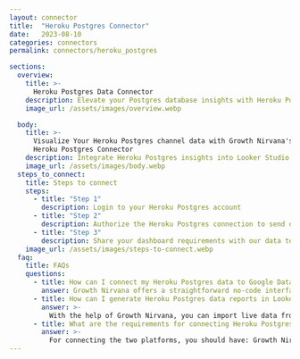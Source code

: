 ```yaml
---
layout: connector
title:  "Heroku Postgres Connector"
date:   2023-08-10
categories: connectors
permalink: connectors/heroku_postgres

sections:
  overview:
    title: >-
      Heroku Postgres Data Connector
    description: Elevate your Postgres database insights with Heroku Postgres integration. Seamlessly merge Postgres database data from Heroku Postgres with Looker Studio's analytical capabilities, unlocking insights that shape database performance, optimization strategies, and operational excellence.
    image_url: /assets/images/overview.webp

  body:
    title: >-
      Visualize Your Heroku Postgres channel data with Growth Nirvana's
      Heroku Postgres Connector
    description: Integrate Heroku Postgres insights into Looker Studio for comprehensive database analytics that guide your database management strategies.
    image_url: /assets/images/body.webp
  steps_to_connect:
    title: Steps to connect
    steps:
      - title: "Step 1"
        description: Login to your Heroku Postgres account
      - title: "Step 2"
        description: Authorize the Heroku Postgres connection to send data to Growth Nirvana
      - title: "Step 3"
        description: Share your dashboard requirements with our data team. We will build the report for you.
    image_url: /assets/images/steps-to-connect.webp
  faq:
    title: FAQs
    questions:
      - title: How can I connect my Heroku Postgres data to Google Data Studio/Looker Studio?
        answer: Growth Nirvana offers a straightforward no-code interface to connect to Heroku Postgres data sources.
      - title: How can I generate Heroku Postgres data reports in Looker Studio?
        answer: >-
          With the help of Growth Nirvana, you can import live data from Heroku Postgres into Looker Studio. These data can be viewed in charts, tables, and dashboards to generate branded reports that can be shared instantly.
      - title: What are the requirements for connecting Heroku Postgres and Looker Studio?
        answer: >-
          For connecting the two platforms, you should have: Growth Nirvana Account and Heroku Postgres Ads Account
---
```

